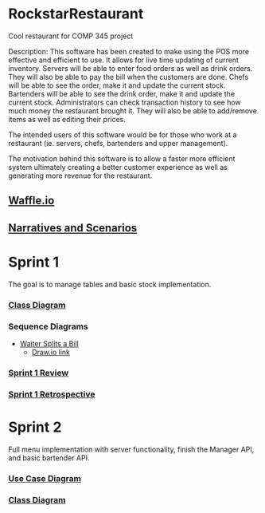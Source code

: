 # RockstarRestaurant
Cool restaurant for COMP 345 project

Description:
This software has been created to make using the POS more effective and efficient to use. It allows for live time updating of current inventory. Servers will be able to enter food orders as well as drink orders. They will also be able to pay the bill when the customers are done. Chefs will be able to see the order, make it and update the current stock. Bartenders will be able to see the drink order, make it and update the current stock. Administrators can check transaction history to see how much money the restaurant brought it. They will also be able to add/remove items as well as editing their prices.

The intended users of this software would be for those who work at a restaurant (ie. servers, chefs, bartenders and upper management).

The motivation behind this software is to allow a faster more efficient system ultimately creating a better customer experience as well as generating more revenue for the restaurant.

## [Waffle.io](https://waffle.io/averma1/RockstarRestaurant)

## [Narratives and Scenarios](https://docs.google.com/document/d/1mbCA1XFlC16uW3GntGZr3oNSqvGuuPp9TkEMHZ1b8vo/edit)

# Sprint 1
The goal is to manage tables and basic stock implementation.

### [Class Diagram](https://drive.google.com/file/d/1S33BPhCZ0eY9-FxwYIpQDhat-m-TnDhq/view?usp=sharing)

### Sequence Diagrams
* [Waiter Splits a Bill](https://drive.google.com/file/d/18TW8KnRek-9cEFv08AKFYn9QML2krKwh/view)
  * [Draw.io link](https://www.draw.io/#G18TW8KnRek-9cEFv08AKFYn9QML2krKwh)

### [Sprint 1 Review](https://docs.google.com/document/d/1b6TADBY9yr2_nvlvTwweWDfXvAhB_9j4gVBQJEeIV34/edit?usp=sharing)

### [Sprint 1 Retrospective](https://docs.google.com/document/d/1e6vEyx1DYNL8DnPfbvZjvyMukJiv3SkaMRM_2HIk88o/edit?usp=sharing)

# Sprint 2
Full menu implementation with server functionality, finish the Manager API, and basic bartender API.

### [Use Case Diagram](https://tinyurl.com/y4xfdf5d)

### [Class Diagram](https://drive.google.com/file/d/1KtjoG9M0u61bb8D0lDHYeMyxjLdIlp0j/view?usp=sharing)
